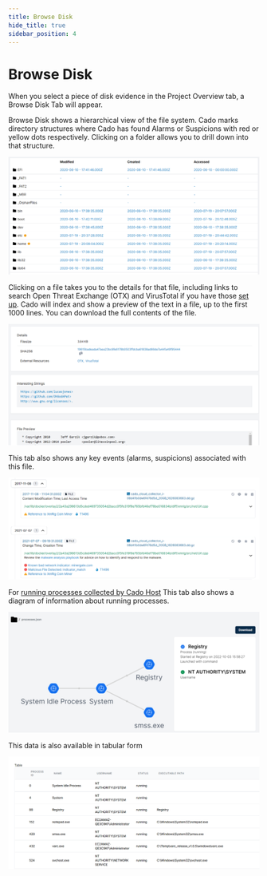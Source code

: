```yaml
---
title: Browse Disk
hide_title: true
sidebar_position: 4
---
```


# Browse Disk

When you select a piece of disk evidence in the Project Overview tab, a Browse Disk Tab will appear.

Browse Disk shows a hierarchical view of the file system. Cado marks directory structures where Cado has found Alarms or Suspicions with red or yellow dots respectively. Clicking on a folder allows you to drill down into that structure. 

![Browse Disk](/img/browse-disk.png)

Clicking on a file takes you to the details for that file, including links to search Open Threat Exchange (OTX) and VirusTotal if you have those [set up](detections.md). Cado will index and show a preview of the text in a file, up to the first 1000 lines. You can download the full contents of the file.

![File Details 1](/img/file-details-1.png)

This tab also shows any key events (alarms, suspicions) associated with this file.

![File Details 2](/img/file-details-2.png)

For [running processes collected by Cado Host](/cado-host/artifacts.md#volatile-data) This tab also shows a diagram of information about running processes.

![Process Data](/img/process-diagram.png)

This data is also available in tabular form

![Process Table](/img/processes-table.png)
